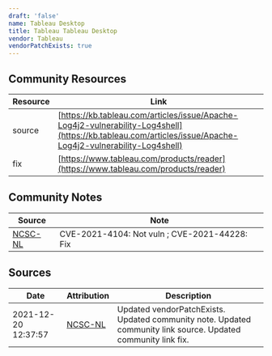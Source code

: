 ```yaml
---
draft: 'false'
name: Tableau Desktop
title: Tableau Tableau Desktop
vendor: Tableau
vendorPatchExists: true
---
```



## Community Resources
| Resource | Link |
| --- | --- |
| source | [https://kb.tableau.com/articles/issue/Apache-Log4j2-vulnerability-Log4shell](https://kb.tableau.com/articles/issue/Apache-Log4j2-vulnerability-Log4shell) |
| fix | [https://www.tableau.com/products/reader](https://www.tableau.com/products/reader) |

## Community Notes
| Source | Note |
| --- | --- |
| [NCSC-NL](https://github.com/NCSC-NL/log4shell/blob/main/software/README.md) | CVE-2021-4104: Not vuln ; CVE-2021-44228: Fix </ul> |

## Sources
| Date | Attribution | Description |
| --- | --- | --- |
| 2021-12-20 12:37:57 | [NCSC-NL](https://github.com/NCSC-NL/log4shell/blob/main/software/README.md) | Updated vendorPatchExists. Updated community note. Updated community link source. Updated community link fix.  |
